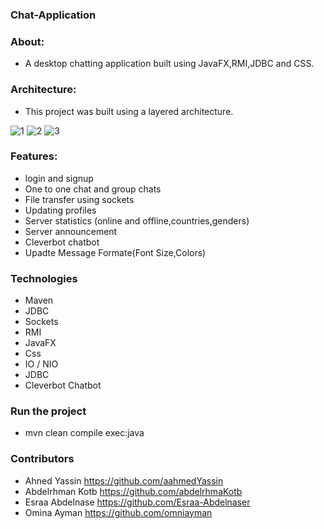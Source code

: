 ### Chat-Application

### About:
  - A desktop chatting application built using JavaFX,RMI,JDBC and CSS. 
 
### Architecture:
- This project was built using a layered architecture.

![1](https://user-images.githubusercontent.com/45315700/222584897-de2bf415-cd84-4c6c-a394-759ebc1df57f.PNG)
![2](https://user-images.githubusercontent.com/45315700/222584903-6c2c028d-0eec-4146-b312-c2918f83b8c9.PNG)
![3](https://user-images.githubusercontent.com/45315700/222584905-89506b6f-3afe-461f-9bdc-ec04ac7a2ee9.PNG)

### Features:
- login and signup
- One to one chat and group chats
- File transfer using sockets
- Updating profiles
- Server statistics (online and offline,countries,genders)
- Server announcement
- Cleverbot chatbot
- Upadte Message Formate(Font Size,Colors)

### Technologies
- Maven
- JDBC
- Sockets
- RMI
- JavaFX
- Css
- IO / NIO
- JDBC
- Cleverbot Chatbot

 ### Run the project
   - mvn clean compile exec:java
  ### Contributors
  - Ahned Yassin https://github.com/aahmedYassin
  - Abdelrhman Kotb https://github.com/abdelrhmaKotb
  - Esraa Abdelnase https://github.com/Esraa-Abdelnaser
  - Omina Ayman https://github.com/omniayman



